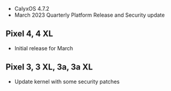 * CalyxOS 4.7.2
* March 2023 Quarterly Platform Release and Security update

## Pixel 4, 4 XL
* Initial release for March

## Pixel 3, 3 XL, 3a, 3a XL
* Update kernel with some security patches
